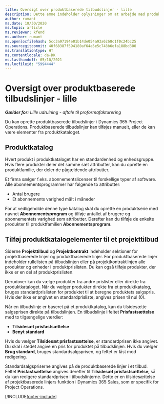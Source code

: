 ```yaml
---
title: Oversigt over produktbaserede tilbudslinjer - lille
description: Dette emne indeholder oplysninger om at arbejde med produktbaserede tilbudslinjer.
author: rumant
ms.date: 10/30/2020
ms.topic: article
ms.reviewer: kfend
ms.author: rumant
ms.openlocfilehash: 5cc3a97194e01b14de054a93a6268c1f0c24bc25
ms.sourcegitcommit: 40f68387f594180af64a5e5c748b6efa188bd300
ms.translationtype: HT
ms.contentlocale: da-DK
ms.lasthandoff: 05/10/2021
ms.locfileid: "5994444"
---
```

# <a name="product-based-quote-lines-overview---lite"></a>Oversigt over produktbaserede tilbudslinjer - lille

_**Gælder for:** Lille udrulning - aftale til proformafakturering_

Du kan oprette produktbaserede tilbudslinjer i Dynamics 365 Project Operations. Produktbaserede tilbudslinjer kan tilføjes manuelt, eller de kan være elementer fra produktkataloget.

## <a name="product-catalog"></a>Produktkatalog

Hvert produkt i produktkataloget har en standardenhed og enhedsgruppe. Hvis flere produkter deler det samme sæt attributter, kan du oprette en produktfamilie, der deler de pågældende attributter. 

Et firma sælger f.eks. abonnementslicenser til forskellige typer af software. Alle abonnementsprogrammer har følgende to attributter:

- Antal brugere
- Et abonnements varighed målt i måneder

For at vedligeholde denne type katalog skal du oprette en produktserie med navnet **Abonnementsprogram** og tilføje antallet af brugere og abonnementets varighed som attributter. Derefter kan du tilføje de enkelte produkter til produktfamilien **Abonnementsprogram**.

## <a name="add-product-catalog-items-to-a-project-quote"></a>Tilføj produktkatalogelementer til et projekttilbud

Siderne **Projekttilbud** og **Projektkontrakt** indeholder sektioner for projektbaserede linjer og produktbaserede linjer. For produktbaserede linjer indeholder rullelisten på tilbudslinjen eller på projektkontraktlinjen alle produkter og enheder i produktprislisten. Du kan også tilføje produkter, der ikke er en del af produktprislisten.

Derudover kan du vælge produkter fra andre prislister eller direkte fra produktkataloget. Når du vælger produkter direkte fra et produktkatalog, bruges standardprislisten for produktet til at beregne produktets salgspris. Hvis der ikke er angivet en standardprisliste, angives prisen til nul (0).

Når en tilbudslinje er baseret på et produktkatalog, kan du tilsidesætte salgsprisen direkte på tilbudslinjen. En tilbudslinje i feltet **Prisfastsættelse** med to tilgængelige værdier:

- **Tilsidesæt prisfastsættelse**
- **Benyt standard**

Hvis du vælger **Tilsidesæt prisfastsættelse**, er standardprisen ikke angivet. Du skal i stedet angive en pris for produktet på tilbudslinjen. Hvis du vælger **Brug standard**, bruges standardsalgsprisen, og feltet er låst mod redigering.

Standardsalgspriserne angives på de produktbaserede linjer i et tilbud. Feltet **Prisfastsættelse** angives derefter til **Tilsidesæt prisfastsættelse**, så du kan redigere standardprisen i tilbudslinjerne. Dette er en tilsidesættelse af projektbaserede linjers funktion i Dynamics 365 Sales, som er specifik for Project Operations.


[!INCLUDE[footer-include](../../includes/footer-banner.md)]
